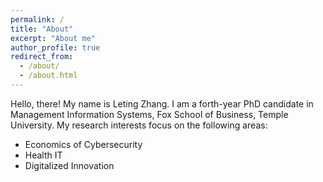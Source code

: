 ```yaml
---
permalink: /
title: "About"
excerpt: "About me"
author_profile: true
redirect_from: 
  - /about/
  - /about.html
---
```


Hello, there! My name is Leting Zhang. I am a forth-year PhD candidate in Management Information Systems, Fox School of Business, Temple University. My research interests focus on the following areas:

- Economics of Cybersecurity
- Health IT
- Digitalized Innovation